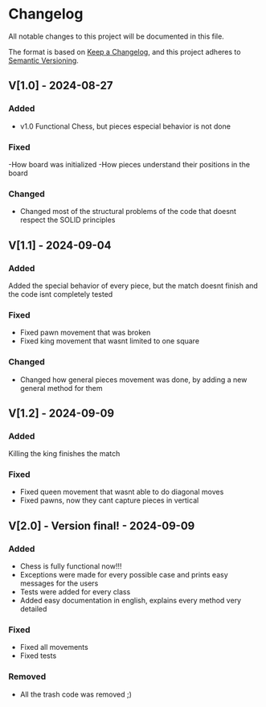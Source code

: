 # Changelog

All notable changes to this project will be documented in this file.

The format is based on [Keep a Changelog](https://keepachangelog.com/en/1.1.0/),
and this project adheres to [Semantic Versioning](https://semver.org/spec/v2.0.0.html).

## V[1.0] - 2024-08-27

### Added

- v1.0 Functional Chess, but pieces especial behavior is not done 

### Fixed
-How board was initialized
-How pieces understand their positions in the board

### Changed
- Changed most of the structural problems of the code that doesnt respect the SOLID principles

## V[1.1] - 2024-09-04

### Added

Added the special behavior of every piece, but the match doesnt finish and the code isnt completely tested

### Fixed
- Fixed pawn movement that was broken
- Fixed king movement that wasnt limited to one square

### Changed
- Changed how general pieces movement was done, by adding a new general method for them

## V[1.2] - 2024-09-09
### Added

Killing the king finishes the match

### Fixed
- Fixed queen movement that wasnt able to do diagonal moves
- Fixed pawns, now they cant capture pieces in vertical

## V[2.0] - Version final! - 2024-09-09
### Added

- Chess is fully functional now!!!
- Exceptions were made for every possible case and prints easy messages for the users
- Tests were added for every class
- Added easy documentation in english, explains every method very detailed
### Fixed
- Fixed all movements
- Fixed tests

### Removed
- All the trash code was removed ;)